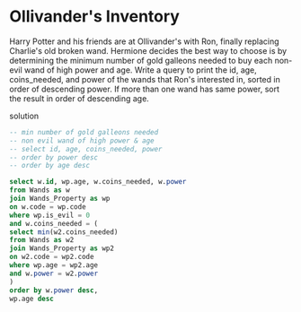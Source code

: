 # Ollivander's Inventory 
Harry Potter and his friends are at Ollivander's with Ron, finally replacing Charlie's old broken wand.
Hermione decides the best way to choose is by determining the minimum number of gold galleons needed to buy each non-evil wand of high power and age. Write a query to print the id, age, coins_needed, and power of the wands that Ron's interested in, sorted in order of descending power. If more than one wand has same power, sort the result in order of descending age.

solution

```sql
-- min number of gold galleons needed
-- non evil wand of high power & age
-- select id, age, coins_needed, power
-- order by power desc
-- order by age desc

select w.id, wp.age, w.coins_needed, w.power
from Wands as w
join Wands_Property as wp
on w.code = wp.code
where wp.is_evil = 0
and w.coins_needed = (
select min(w2.coins_needed)
from Wands as w2
join Wands_Property as wp2
on w2.code = wp2.code
where wp.age = wp2.age
and w.power = w2.power
)
order by w.power desc, 
wp.age desc 

```
